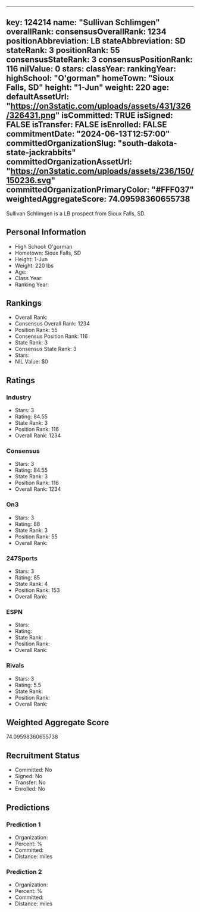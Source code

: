---
  key: 124214
  name: "Sullivan Schlimgen"
  overallRank: 
  consensusOverallRank: 1234
  positionAbbreviation: LB
  stateAbbreviation: SD
  stateRank: 3
  positionRank: 55
  consensusStateRank: 3
  consensusPositionRank: 116
  nilValue: 0
  stars: 
  classYear: 
  rankingYear: 
  highSchool: "O'gorman"
  homeTown: "Sioux Falls, SD"
  height: "1-Jun"
  weight: 220
  age: 
  defaultAssetUrl: "https://on3static.com/uploads/assets/431/326/326431.png"
  isCommitted: TRUE
  isSigned: FALSE
  isTransfer: FALSE
  isEnrolled: FALSE
  commitmentDate: "2024-06-13T12:57:00"
  committedOrganizationSlug: "south-dakota-state-jackrabbits"
  committedOrganizationAssetUrl: "https://on3static.com/uploads/assets/236/150/150236.svg"
  committedOrganizationPrimaryColor: "#FFF037"
  weightedAggregateScore: 74.09598360655738
  ---
  
  Sullivan Schlimgen is a LB prospect from Sioux Falls, SD.
  
  ## Personal Information
  - High School: O'gorman
  - Hometown: Sioux Falls, SD
  - Height: 1-Jun
  - Weight: 220 lbs
  - Age: 
  - Class Year: 
  - Ranking Year: 
  
  ## Rankings
  - Overall Rank: 
  - Consensus Overall Rank: 1234
  - Position Rank: 55
  - Consensus Position Rank: 116
  - State Rank: 3
  - Consensus State Rank: 3
  - Stars: 
  - NIL Value: $0
  
  ## Ratings
  
  ### Industry
  - Stars: 3
  - Rating: 84.55
  - State Rank: 3
  - Position Rank: 116
  - Overall Rank: 1234
  
  ### Consensus
  - Stars: 3
  - Rating: 84.55
  - State Rank: 3
  - Position Rank: 116
  - Overall Rank: 1234
  
  ### On3
  - Stars: 3
  - Rating: 88
  - State Rank: 3
  - Position Rank: 55
  - Overall Rank: 
  
  ### 247Sports
  - Stars: 3
  - Rating: 85
  - State Rank: 4
  - Position Rank: 153
  - Overall Rank: 
  
  ### ESPN
  - Stars: 
  - Rating: 
  - State Rank: 
  - Position Rank: 
  - Overall Rank: 
  
  ### Rivals
  - Stars: 3
  - Rating: 5.5
  - State Rank: 
  - Position Rank: 
  - Overall Rank: 
  
  ## Weighted Aggregate Score
  74.09598360655738
  
  ## Recruitment Status
  - Committed: No
  - Signed: No
  - Transfer: No
  - Enrolled: No
  
  
  
  ## Predictions
  
  ### Prediction 1
  - Organization: 
  - Percent: %
  - Committed: 
  - Distance:  miles
  
  ### Prediction 2
  - Organization: 
  - Percent: %
  - Committed: 
  - Distance:  miles
  
